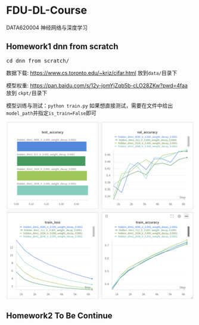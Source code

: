 # FDU-DL-Course
DATA620004 神经网络与深度学习

## Homework1 dnn from scratch

<pre>cd dnn_from_scratch/</pre>
数据下载: https://www.cs.toronto.edu/~kriz/cifar.html 放到`data/`目录下

模型权重: https://pan.baidu.com/s/12y-jomYjZqb5b-cLO28ZKw?pwd=4faa  放到 `ckpt/`目录下

模型训练与测试：`python train.py` 如果想直接测试，需要在文件中给出`model_path`并指定`is_train=False`即可

![111](./dnn_from_scratch/assets/lr.png)

## Homework2 To Be Continue
